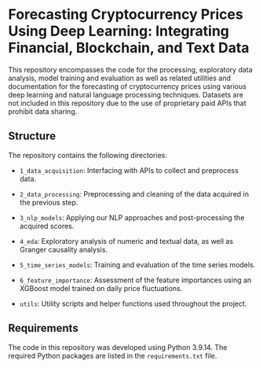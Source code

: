 # Forecasting Cryptocurrency Prices Using Deep Learning: Integrating Financial, Blockchain, and Text Data

This repository encompasses the code for the processing, exploratory data analysis, model training and evaluation as well as related utilities and documentation for the forecasting of cryptocurrency prices using various deep learning and natural language processing techniques. Datasets are not included in this repository due to the use of proprietary paid APIs that prohibit data sharing.


## Structure

The repository contains the following directories:

- <code>1_data_acquisition</code>: Interfacing with APIs to collect and preprocess data.

- <code>2_data_processing</code>: Preprocessing and cleaning of the data acquired in the previous step.

- <code>3_nlp_models</code>: Applying our NLP approaches and post-processing the acquired scores.

- <code>4_eda</code>: Exploratory analysis of numeric and textual data, as well as Granger causality analysis.

- <code>5_time_series_models</code>: Training and evaluation of the time series models.

- <code>6_feature_importance</code>: Assessment of the feature importances using an XGBoost model trained on daily price fluctuations.

- <code>utils</code>: Utility scripts and helper functions used throughout the project.


## Requirements

The code in this repository was developed using Python 3.9.14. The required Python packages are listed in the <code>requirements.txt</code> file.
